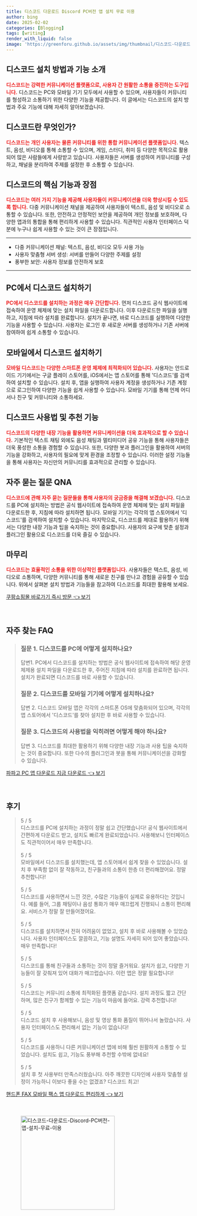 ```yaml
---
title: 디스코드 다운로드 Discord PC버전 앱 설치 무료 이용
author: bing
date: 2025-02-02
categories: [Blogging]
tags: [writing]
render_with_liquid: false
image: 'https://greenforu.github.io/assets/img/thumbnail/디스코드-다운로드-Discord-PC버전-앱-설치-무료-이용.webp'
---
```



<h2 id='디스코드_소개'>디스코드 설치 방법과 기능 소개</h2>

<p><b><span style="color: #ee2323;">디스코드는 강력한 커뮤니케이션 플랫폼으로, 사용자 간 원활한 소통을 증진하는 도구입니다.</span></b> 디스코드는 PC와 모바일 기기 모두에서 사용할 수 있으며, 사용자들이 커뮤니티를 형성하고 소통하기 위한 다양한 기능을 제공합니다. 이 글에서는 디스코드의 설치 방법과 주요 기능에 대해 자세히 알아보겠습니다.</p>

<h2 id='디스코드란_무엇인가'>디스코드란 무엇인가?</h2>

<p><b><span style="color: #ee2323;">디스코드는 개인 사용자는 물론 커뮤니티를 위한 통합 커뮤니케이션 플랫폼입니다.</span></b> 텍스트, 음성, 비디오를 통해 소통할 수 있으며, 게임, 스터디, 취미 등 다양한 목적으로 활용되어 많은 사람들에게 사랑받고 있습니다. 사용자들은 서버를 생성하여 커뮤니티를 구성하고, 채널을 분리하여 주제를 설정한 후 소통할 수 있습니다.</p>

<h2 id='디스코드의_핵심기능과_장점'>디스코드의 핵심 기능과 장점</h2>

<p><b><span style="color: #ee2323;">디스코드는 여러 가지 기능을 제공해 사용자들이 커뮤니케이션을 더욱 향상시킬 수 있도록 합니다.</span></b> 다중 커뮤니케이션 채널을 제공하여 사용자들이 텍스트, 음성 및 비디오로 소통할 수 있습니다. 또한, 안전하고 안정적인 보안을 제공하여 개인 정보를 보호하며, 다양한 앱과의 통합을 통해 편리하게 사용할 수 있습니다. 직관적인 사용자 인터페이스 덕분에 누구나 쉽게 사용할 수 있는 것이 큰 장점입니다.</p>

<hr />

<ul>
    <li>다중 커뮤니케이션 채널: 텍스트, 음성, 비디오 모두 사용 가능</li>
    <li>사용자 맞춤형 서버 생성: 서버를 만들어 다양한 주제를 설정</li>
    <li>풍부한 보안: 사용자 정보를 안전하게 보호</li>
</ul>

<hr />

<h2 id='PC에서_디스코드_설치하기'>PC에서 디스코드 설치하기</h2>

<p><b><span style="color: #ee2323;">PC에서 디스코드를 설치하는 과정은 매우 간단합니다.</span></b> 먼저 디스코드 공식 웹사이트에 접속하여 운영 체제에 맞는 설치 파일을 다운로드합니다. 이후 다운로드한 파일을 실행하고, 지침에 따라 설치를 완료합니다. 설치가 끝나면, 바로 디스코드를 실행하여 다양한 기능을 사용할 수 있습니다. 사용자는 로그인 후 새로운 서버를 생성하거나 기존 서버에 참여하여 쉽게 소통할 수 있습니다.</p>

<h2 id='모바일에서_디스코드_설치하기'>모바일에서 디스코드 설치하기</h2>

<p><b><span style="color: #ee2323;">모바일 디스코드는 다양한 스마트폰 운영 체제에 최적화되어 있습니다.</span></b> 사용자는 안드로이드 기기에서는 구글 플레이 스토어를, iOS에서는 앱 스토어를 통해 '디스코드'를 검색하여 설치할 수 있습니다. 설치 후, 앱을 실행하여 사용자 계정을 생성하거나 기존 계정으로 로그인하여 다양한 기능을 쉽게 사용할 수 있습니다. 모바일 기기를 통해 언제 어디서나 친구 및 커뮤니티와 소통하세요.</p>

<h2 id='디스코드_사용법_및_추천_기능'>디스코드 사용법 및 추천 기능</h2>

<p><b><span style="color: #ee2323;">디스코드의 다양한 내장 기능을 활용하면 커뮤니케이션을 더욱 효과적으로 할 수 있습니다.</span></b> 기본적인 텍스트 채팅 외에도 음성 채팅과 멀티미디어 공유 기능을 통해 사용자들은 더욱 풍성한 소통을 경험할 수 있습니다. 또한, 다양한 봇과 플러그인을 활용하여 서버의 기능을 강화하고, 사용자의 필요에 맞게 환경을 조정할 수 있습니다. 이러한 설정 기능들을 통해 사용자는 자신만의 커뮤니티를 효과적으로 관리할 수 있습니다.</p>

<h2 id='자주_묻는_질문'>자주 묻는 질문 QNA</h2>

<p><b><span style="color: #ee2323;">디스코드에 관해 자주 묻는 질문들을 통해 사용자의 궁금증을 해결해 보겠습니다.</span></b> 디스코드를 PC에 설치하는 방법은 공식 웹사이트에 접속하여 운영 체제에 맞는 설치 파일을 다운로드한 후, 지침에 따라 설치하면 됩니다. 모바일 기기는 각각의 앱 스토어에서 '디스코드'를 검색하여 설치할 수 있습니다. 마지막으로, 디스코드를 제대로 활용하기 위해서는 다양한 내장 기능과 팁을 숙지하는 것이 중요합니다. 사용자의 요구에 맞춘 설정과 플러그인 활용으로 디스코드를 더욱 즐길 수 있습니다.</p>

<h2 id='마무리'>마무리</h2>

<p><b><span style="color: #ee2323;">디스코드는 효율적인 소통을 위한 이상적인 플랫폼입니다.</span></b> 사용자들은 텍스트, 음성, 비디오로 소통하며, 다양한 커뮤니티를 통해 새로운 친구를 만나고 경험을 공유할 수 있습니다. 위에서 살펴본 설치 방법과 기능들을 참고하여 디스코드를 최대한 활용해 보세요.</p>


<p><a class="click-button" title="쿠팡쇼핑몰 바로가기 즉시 방문" href="https://greenforu.github.io/posts/%EC%BF%A0%ED%8C%A1%EC%87%BC%ED%95%91%EB%AA%B0-%EB%B0%94%EB%A1%9C%EA%B0%80%EA%B8%B0-%EC%A6%89%EC%8B%9C-%EB%B0%A9%EB%AC%B8/" rel="dofollow">쿠팡쇼핑몰 바로가기 즉시 방문 👈 보기</a></p><br>
<h2 id='자주_찾는_FAQ'>자주 찾는 FAQ</h2>
<div itemscope="" itemtype="https://schema.org/FAQPage"> 
<blockquote> 
<div itemscope="" itemprop="mainEntity" itemtype="https://schema.org/Question"> 
<h3 itemprop="name">질문 1. 디스코드를 PC에 어떻게 설치하나요? </h3> 
<div itemscope="" itemprop="acceptedAnswer" itemtype="https://schema.org/Answer"> 
<span itemprop="text"> 
<p>답변1. PC에서 디스코드를 설치하는 방법은 공식 웹사이트에 접속하여 해당 운영 체제용 설치 파일을 다운로드한 후, 주어진 지침에 따라 설치를 완료하면 됩니다. 설치가 완료되면 디스코드를 바로 사용할 수 있습니다.</p> 
</span> 
</div> 
</div> 
<div itemscope="" itemprop="mainEntity" itemtype="https://schema.org/Question"> 
<h3 itemprop="name">질문 2. 디스코드를 모바일 기기에 어떻게 설치하나요? </h3> 
<div itemscope="" itemprop="acceptedAnswer" itemtype="https://schema.org/Answer"> 
<span itemprop="text"> 
<p>답변 2. 디스코드 모바일 앱은 각각의 스마트폰 OS에 맞춤화되어 있으며, 각각의 앱 스토어에서 '디스코드'를 찾아 설치한 후 바로 사용할 수 있습니다.</p> 
</span> 
</div> 
</div> 
<div itemscope="" itemprop="mainEntity" itemtype="https://schema.org/Question"> 
<h3 itemprop="name">질문 3. 디스코드의 사용법을 익히려면 어떻게 해야 하나요?</h3> 
<div itemscope="" itemprop="acceptedAnswer" itemtype="https://schema.org/Answer"> 
<span itemprop="text"> 
<p>답변 3. 디스코드를 최대한 활용하기 위해 다양한 내장 기능과 사용 팁을 숙지하는 것이 중요합니다. 또한 다수의 플러그인과 봇을 통해 커뮤니케이션을 강화할 수 있습니다.</p> 
</span> 
</div> 
</div> 
</blockquote> 
</div>
<p><a class="click-button" title="파파고 PC 앱 다운로드 지금 다운로드" href="https://greenforu.github.io/posts/%ED%8C%8C%ED%8C%8C%EA%B3%A0-PC-%EC%95%B1-%EB%8B%A4%EC%9A%B4%EB%A1%9C%EB%93%9C-%EC%A7%80%EA%B8%88-%EB%8B%A4%EC%9A%B4%EB%A1%9C%EB%93%9C/" rel="dofollow">파파고 PC 앱 다운로드 지금 다운로드 👈 보기</a></p><br>
<h2 id='후기'>후기</h2>
<div itemscope itemtype="https://schema.org/Product">
  <blockquote>
  <div itemprop="review" itemscope itemtype="https://schema.org/Review">
      <div itemprop="reviewRating" itemscope itemtype="https://schema.org/Rating"> <span itemprop="ratingValue">5</span> / <span itemprop="bestRating">5</span> </div>
      <span itemprop="reviewBody">디스코드를 PC에 설치하는 과정이 정말 쉽고 간단했습니다! 공식 웹사이트에서 간편하게 다운로드 받고, 설치도 빠르게 완료되었습니다. 사용해보니 인터페이스도 직관적이어서 매우 만족합니다.</span>
  </div>
  <br>
  <div itemprop="review" itemscope itemtype="https://schema.org/Review">
      <div itemprop="reviewRating" itemscope itemtype="https://schema.org/Rating"> <span itemprop="ratingValue">5</span> / <span itemprop="bestRating">5</span> </div>
      <span itemprop="reviewBody">모바일에서 디스코드를 설치했는데, 앱 스토어에서 쉽게 찾을 수 있었습니다. 설치 후 부족함 없이 잘 작동하고, 친구들과의 소통이 한층 더 편리해졌어요. 정말 추천합니다!</span>
  </div>
  <br>
  <div itemprop="review" itemscope itemtype="https://schema.org/Review">
      <div itemprop="reviewRating" itemscope itemtype="https://schema.org/Rating"> <span itemprop="ratingValue">5</span> / <span itemprop="bestRating">5</span> </div>
      <span itemprop="reviewBody">디스코드를 사용하면서 느낀 것은, 수많은 기능들이 실제로 유용하다는 것입니다. 예를 들어, 그룹 채팅이나 음성 통화가 매우 매끄럽게 진행되니 소통이 편리해요. 서비스가 정말 잘 만들어졌어요.</span>
  </div>
  <br>
  <div itemprop="review" itemscope itemtype="https://schema.org/Review">
      <div itemprop="reviewRating" itemscope itemtype="https://schema.org/Rating"> <span itemprop="ratingValue">5</span> / <span itemprop="bestRating">5</span> </div>
      <span itemprop="reviewBody">디스코드를 설치하면서 전혀 어려움이 없었고, 설치 후 바로 사용해볼 수 있었습니다. 사용자 인터페이스도 깔끔하고, 기능 설명도 자세히 되어 있어 좋았습니다. 매우 만족합니다!</span>
  </div>
  <br>
  <div itemprop="review" itemscope itemtype="https://schema.org/Review">
      <div itemprop="reviewRating" itemscope itemtype="https://schema.org/Rating"> <span itemprop="ratingValue">5</span> / <span itemprop="bestRating">5</span> </div>
      <span itemprop="reviewBody">디스코드를 통해 친구들과 소통하는 것이 정말 즐거워요. 설치가 쉽고, 다양한 기능들이 잘 갖춰져 있어 대화가 매끄럽습니다. 이런 앱은 정말 필요합니다!</span>
  </div>
  <br>
  <div itemprop="review" itemscope itemtype="https://schema.org/Review">
      <div itemprop="reviewRating" itemscope itemtype="https://schema.org/Rating"> <span itemprop="ratingValue">5</span> / <span itemprop="bestRating">5</span> </div>
      <span itemprop="reviewBody">디스코드는 커뮤니티 소통에 최적화된 플랫폼 같습니다. 설치 과정도 짧고 간단하며, 많은 친구가 함께할 수 있는 기능이 마음에 들어요. 강력 추천합니다!</span>
  </div>
  <br>
  <div itemprop="review" itemscope itemtype="https://schema.org/Review">
      <div itemprop="reviewRating" itemscope itemtype="https://schema.org/Rating"> <span itemprop="ratingValue">5</span> / <span itemprop="bestRating">5</span> </div>
      <span itemprop="reviewBody">디스코드 설치 후 사용해보니, 음성 및 영상 통화 품질이 뛰어나서 놀랐습니다. 사용자 인터페이스도 편리해서 없는 기능이 없습니다!</span>
  </div>
  <br>
  <div itemprop="review" itemscope itemtype="https://schema.org/Review">
      <div itemprop="reviewRating" itemscope itemtype="https://schema.org/Rating"> <span itemprop="ratingValue">5</span> / <span itemprop="bestRating">5</span> </div>
      <span itemprop="reviewBody">디스코드를 사용하니 다른 커뮤니케이션 앱에 비해 훨씬 원활하게 소통할 수 있었습니다. 설치도 쉽고, 기능도 풍부해 추천할 수밖에 없네요!</span>
  </div>
  <br>
  <div itemprop="review" itemscope itemtype="https://schema.org/Review">
      <div itemprop="reviewRating" itemscope itemtype="https://schema.org/Rating"> <span itemprop="ratingValue">5</span> / <span itemprop="bestRating">5</span> </div>
      <span itemprop="reviewBody">설치 후 첫 사용부터 만족스러웠습니다. 아주 깨끗한 디자인에 사용자 맞춤형 설정이 가능하니 이보다 좋을 수는 없겠죠? 디스코드 최고!</span>
  </div>
  </blockquote>
</div>
<p><a class="click-button" title="핸드폰 FAX 모바일 팩스 앱 다운로드 편리하게" href="https://greenforu.github.io/posts/%ED%95%B8%EB%93%9C%ED%8F%B0-FAX-%EB%AA%A8%EB%B0%94%EC%9D%BC-%ED%8C%A9%EC%8A%A4-%EC%95%B1-%EB%8B%A4%EC%9A%B4%EB%A1%9C%EB%93%9C-%ED%8E%B8%EB%A6%AC%ED%95%98%EA%B2%8C/" rel="dofollow">핸드폰 FAX 모바일 팩스 앱 다운로드 편리하게 👈 보기</a></p><br>
<figure class="image"><img src="https://greenforu.github.io/assets/img/thumbnail/디스코드-다운로드-Discord-PC버전-앱-설치-무료-이용.webp" alt="디스코드-다운로드-Discord-PC버전-앱-설치-무료-이용" width="256" height="256"></figure>